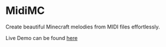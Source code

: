 # MidiMC

Create beautiful Minecraft melodies from MIDI files effortlessly.

Live Demo can be found [here](https://sushiwaumai.github.io/midimc/)
